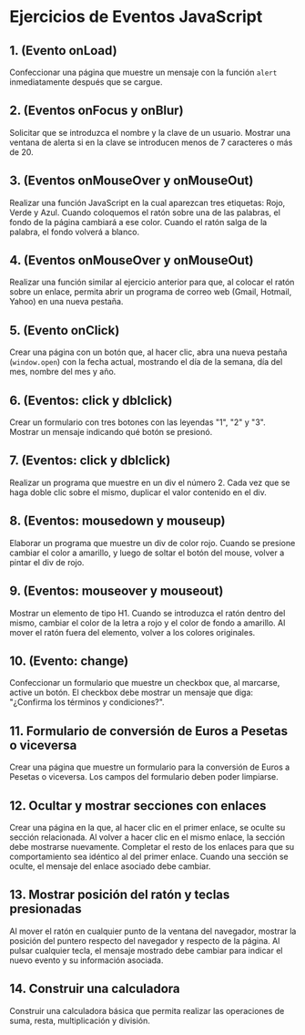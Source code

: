 # Ejercicios de Eventos JavaScript


## 1. (Evento onLoad)
Confeccionar una página que muestre un mensaje con la función `alert` inmediatamente después que se cargue.

## 2. (Eventos onFocus y onBlur)
Solicitar que se introduzca el nombre y la clave de un usuario. Mostrar una ventana de alerta si en la clave se introducen menos de 7 caracteres o más de 20.

## 3. (Eventos onMouseOver y onMouseOut)
Realizar una función JavaScript en la cual aparezcan tres etiquetas: Rojo, Verde y Azul. Cuando coloquemos el ratón sobre una de las palabras, el fondo de la página cambiará a ese color. Cuando el ratón salga de la palabra, el fondo volverá a blanco.

## 4. (Eventos onMouseOver y onMouseOut)
Realizar una función similar al ejercicio anterior para que, al colocar el ratón sobre un enlace, permita abrir un programa de correo web (Gmail, Hotmail, Yahoo) en una nueva pestaña.

## 5. (Evento onClick)
Crear una página con un botón que, al hacer clic, abra una nueva pestaña (`window.open`) con la fecha actual, mostrando el día de la semana, día del mes, nombre del mes y año.

## 6. (Eventos: click y dblclick)
Crear un formulario con tres botones con las leyendas "1", "2" y "3". Mostrar un mensaje indicando qué botón se presionó.

## 7. (Eventos: click y dblclick)
Realizar un programa que muestre en un div el número 2. Cada vez que se haga doble clic sobre el mismo, duplicar el valor contenido en el div.

## 8. (Eventos: mousedown y mouseup)
Elaborar un programa que muestre un div de color rojo. Cuando se presione cambiar el color a amarillo, y luego de soltar el botón del mouse, volver a pintar el div de rojo.

## 9. (Eventos: mouseover y mouseout)
Mostrar un elemento de tipo H1. Cuando se introduzca el ratón dentro del mismo, cambiar el color de la letra a rojo y el color de fondo a amarillo. Al mover el ratón fuera del elemento, volver a los colores originales.

## 10. (Evento: change)
Confeccionar un formulario que muestre un checkbox que, al marcarse, active un botón. El checkbox debe mostrar un mensaje que diga: "¿Confirma los términos y condiciones?".

## 11. Formulario de conversión de Euros a Pesetas o viceversa
Crear una página que muestre un formulario para la conversión de Euros a Pesetas o viceversa. Los campos del formulario deben poder limpiarse.

## 12. Ocultar y mostrar secciones con enlaces
Crear una página en la que, al hacer clic en el primer enlace, se oculte su sección relacionada. Al volver a hacer clic en el mismo enlace, la sección debe mostrarse nuevamente. Completar el resto de los enlaces para que su comportamiento sea idéntico al del primer enlace. Cuando una sección se oculte, el mensaje del enlace asociado debe cambiar.

## 13. Mostrar posición del ratón y teclas presionadas
Al mover el ratón en cualquier punto de la ventana del navegador, mostrar la posición del puntero respecto del navegador y respecto de la página. Al pulsar cualquier tecla, el mensaje mostrado debe cambiar para indicar el nuevo evento y su información asociada.

## 14. Construir una calculadora
Construir una calculadora básica que permita realizar las operaciones de suma, resta, multiplicación y división.
